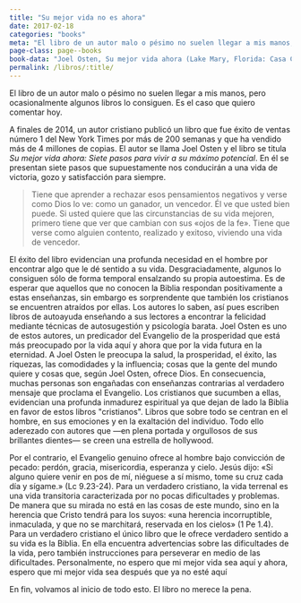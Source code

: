 ```yaml
---
title: "Su mejor vida no es ahora"
date: 2017-02-18
categories: "books"
meta: "El libro de un autor malo o pésimo no suelen llegar a mis manos, pero ocasionalmente algunos libros lo consiguen."
page-class: page--books
book-data: "Joel Osten, Su mejor vida ahora (Lake Mary, Florida: Casa Creación, 2005). ISBN 978-1591854807. 295 páginas. 9,68 EUR."
permalink: /libros/:title/
---
```


El libro de un autor malo o pésimo no suelen llegar a mis manos, pero ocasionalmente algunos libros lo consiguen.<!--more--> Es el caso que quiero comentar hoy.

A finales de 2014, un autor cristiano publicó un libro que fue éxito de ventas número 1 del New York Times por más de 200 semanas y que ha vendido más de 4 millones de copias. El autor se llama Joel Osten y el libro se titula *Su mejor vida ahora: Siete pasos para vivir a su máximo potencial*. En él se presentan siete pasos que supuestamente nos conducirán a una vida de victoria, gozo y satisfacción para siempre.

> Tiene que aprender a rechazar esos pensamientos negativos y verse como Dios lo ve: como un ganador, un vencedor. Él ve que usted bien puede. Si usted quiere que las circunstancias de su vida mejoren, primero tiene que ver que cambian con sus «ojos de la fe». Tiene que verse como alguien contento, realizado y exitoso, viviendo una vida de vencedor.

El éxito del libro evidencian una profunda necesidad en el hombre por encontrar algo que le dé sentido a su vida. Desgraciadamente, algunos lo consiguen sólo de forma temporal ensalzando su propia autoestima. Es de esperar que aquellos que no conocen la Biblia respondan positivamente a estas enseñanzas, sin embargo es sorprendente que también los cristianos se encuentren atraídos por ellas. Los autores lo saben, así pues escriben libros de autoayuda enseñando a sus lectores a encontrar la felicidad mediante técnicas de autosugestión y psicología barata. Joel Osten es uno de estos autores, un predicador del Evangelio de la prosperidad que está más preocupado por la vida aquí y ahora que por la vida futura en la eternidad. A Joel Osten le preocupa la salud, la prosperidad, el éxito, las riquezas, las comodidades y la influencia; cosas que la gente del mundo quiere y cosas que, según Joel Osten, ofrece Dios. En consecuencia, muchas personas son engañadas con enseñanzas contrarias al verdadero mensaje que proclama el Evangelio. Los cristianos que sucumben a ellas, evidencian una profunda inmadurez espiritual ya que dejan de lado la Biblia en favor de estos libros "cristianos". Libros que sobre todo se centran en el hombre, en sus emociones y en la exaltación del individuo. Todo ello aderezado con autores que —en plena portada y orgullosos de sus brillantes dientes— se creen una estrella de hollywood.

Por el contrario, el Evangelio genuino ofrece al hombre bajo convicción de pecado: perdón, gracia, misericordia, esperanza y cielo. Jesús dijo: «Si alguno quiere venir en pos de mí, niéguese a sí mismo, tome su cruz cada día y sígame.» (Lc 9.23-24). Para un verdadero cristiano, la vida terrenal es una vida transitoria caracterizada por no pocas dificultades y problemas. De manera que su mirada no está en las cosas de este mundo, sino en la herencia que Cristo tendrá para los suyos: «una herencia incorruptible, inmaculada, y que no se marchitará, reservada en los cielos» (1 Pe 1.4). Para un verdadero cristiano el único libro que le ofrece verdadero sentido a su vida es la Biblia. En ella encuentra advertencias sobre las dificultades de la vida, pero también instrucciones para perseverar en medio de las dificultades. Personalmente, no espero que mi mejor vida sea aquí y ahora, espero que mi mejor vida sea después que ya no esté aquí

En fin, volvamos al inicio de todo esto. El libro no merece la pena.
